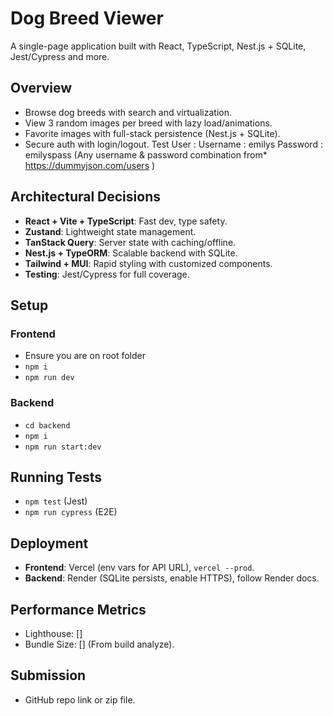 # Dog Breed Viewer

A single-page application built with React, TypeScript, Nest.js + SQLite, Jest/Cypress and more.

## Overview
- Browse dog breeds with search and virtualization.
- View 3 random images per breed with lazy load/animations.
- Favorite images with full-stack persistence (Nest.js + SQLite).
- Secure auth with login/logout. 
    Test User : 
     Username : emilys
     Password : emilyspass
     (Any username & password combination from*      https://dummyjson.com/users )


## Architectural Decisions
- **React + Vite + TypeScript**: Fast dev, type safety.
- **Zustand**: Lightweight state management.
- **TanStack Query**: Server state with caching/offline.
- **Nest.js + TypeORM**: Scalable backend with SQLite.
- **Tailwind + MUI**: Rapid styling with customized components.
- **Testing**: Jest/Cypress for full coverage.

## Setup
### Frontend
- Ensure you are on root folder
- `npm i`
- `npm run dev`[](http://localhost:5173)

### Backend
- `cd backend`
- `npm i`
- `npm run start:dev`[](http://localhost:3001)

## Running Tests
- `npm test` (Jest)
- `npm run cypress` (E2E)

## Deployment
- **Frontend**: Vercel (env vars for API URL), `vercel --prod`.
- **Backend**: Render (SQLite persists, enable HTTPS), follow Render docs.

## Performance Metrics
- Lighthouse: [] 
- Bundle Size: [] (From build analyze).

## Submission
- GitHub repo link or zip file.
